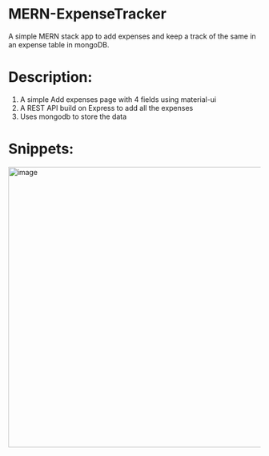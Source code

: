 # MERN-ExpenseTracker

A simple MERN stack app to add expenses and keep a track of the same in an expense table in mongoDB.

# Description:

1. A simple Add expenses page with 4 fields using material-ui
2. A REST API build on Express to add all the expenses
3. Uses mongodb to store the data

# Snippets:
<img width="559" alt="image" src="https://github.com/manisha-dey-70/MERN-ExpenseTracker/assets/140352578/4c15848c-3409-4830-9c6c-8c38cab3b87f">
